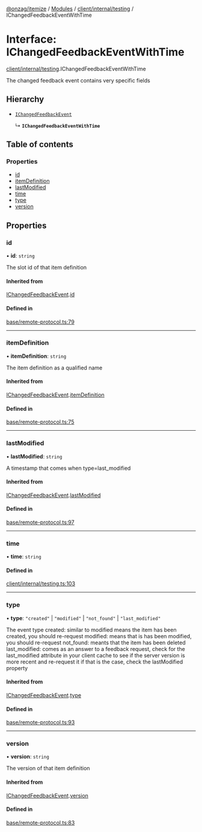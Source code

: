 [@onzag/itemize](../README.md) / [Modules](../modules.md) / [client/internal/testing](../modules/client_internal_testing.md) / IChangedFeedbackEventWithTime

# Interface: IChangedFeedbackEventWithTime

[client/internal/testing](../modules/client_internal_testing.md).IChangedFeedbackEventWithTime

The changed feedback event contains very specific fields

## Hierarchy

- [`IChangedFeedbackEvent`](base_remote_protocol.IChangedFeedbackEvent.md)

  ↳ **`IChangedFeedbackEventWithTime`**

## Table of contents

### Properties

- [id](client_internal_testing.IChangedFeedbackEventWithTime.md#id)
- [itemDefinition](client_internal_testing.IChangedFeedbackEventWithTime.md#itemdefinition)
- [lastModified](client_internal_testing.IChangedFeedbackEventWithTime.md#lastmodified)
- [time](client_internal_testing.IChangedFeedbackEventWithTime.md#time)
- [type](client_internal_testing.IChangedFeedbackEventWithTime.md#type)
- [version](client_internal_testing.IChangedFeedbackEventWithTime.md#version)

## Properties

### id

• **id**: `string`

The slot id of that item definition

#### Inherited from

[IChangedFeedbackEvent](base_remote_protocol.IChangedFeedbackEvent.md).[id](base_remote_protocol.IChangedFeedbackEvent.md#id)

#### Defined in

[base/remote-protocol.ts:79](https://github.com/onzag/itemize/blob/59702dd5/base/remote-protocol.ts#L79)

___

### itemDefinition

• **itemDefinition**: `string`

The item definition as a qualified name

#### Inherited from

[IChangedFeedbackEvent](base_remote_protocol.IChangedFeedbackEvent.md).[itemDefinition](base_remote_protocol.IChangedFeedbackEvent.md#itemdefinition)

#### Defined in

[base/remote-protocol.ts:75](https://github.com/onzag/itemize/blob/59702dd5/base/remote-protocol.ts#L75)

___

### lastModified

• **lastModified**: `string`

A timestamp that comes when type=last_modified

#### Inherited from

[IChangedFeedbackEvent](base_remote_protocol.IChangedFeedbackEvent.md).[lastModified](base_remote_protocol.IChangedFeedbackEvent.md#lastmodified)

#### Defined in

[base/remote-protocol.ts:97](https://github.com/onzag/itemize/blob/59702dd5/base/remote-protocol.ts#L97)

___

### time

• **time**: `string`

#### Defined in

[client/internal/testing.ts:103](https://github.com/onzag/itemize/blob/59702dd5/client/internal/testing.ts#L103)

___

### type

• **type**: ``"created"`` \| ``"modified"`` \| ``"not_found"`` \| ``"last_modified"``

The event type
created: similar to modified means the item has been created, you should re-request
modified: means that is has been modified, you should re-request
not_found: meants that the item has been deleted
last_modified: comes as an answer to a feedback request, check for the last_modified attribute
in your client cache to see if the server version is more recent and re-request it if that is
the case, check the lastModified property

#### Inherited from

[IChangedFeedbackEvent](base_remote_protocol.IChangedFeedbackEvent.md).[type](base_remote_protocol.IChangedFeedbackEvent.md#type)

#### Defined in

[base/remote-protocol.ts:93](https://github.com/onzag/itemize/blob/59702dd5/base/remote-protocol.ts#L93)

___

### version

• **version**: `string`

The version of that item definition

#### Inherited from

[IChangedFeedbackEvent](base_remote_protocol.IChangedFeedbackEvent.md).[version](base_remote_protocol.IChangedFeedbackEvent.md#version)

#### Defined in

[base/remote-protocol.ts:83](https://github.com/onzag/itemize/blob/59702dd5/base/remote-protocol.ts#L83)
